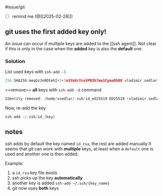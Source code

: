 #issue/git

- [ ] remind me (@[[2025-02-28]])
## git uses the first added key only!

An issue can occur if multiple keys are added to the [[ssh agent]].
Not clear if this is only in the case when the **added** key is also the **default** one.

### **Solution** 

List used keys with `ssh-add -l`
```c
256 SHA256:meqGzJn0OtehI+5+3utXnVcYcvXPRJh7mu1CynaDh88 vladimir.sedlar-ext@aviv-group.com (ED25519)
```
 
 ==remove== **all** keys with `ssh-add -d` command
```c
Identity removed: /home/vsedlar/.ssh/id_ed25519 ED25519 (vladimir.sedlar-ext@aviv-group.com)
```

 Now, re-add the key
```c
ssh-add ~/.ssh/id_{key}
```

## **notes**

ssh adds by default the key named `id_rsa`, the rest are added manually
It seems that git can work with **multiple** keys, at least when a `default` one is used and another one is then added.

Example:
1. a `id_rsa` key file exists
2. ssh picks up the key **automatically**
3. another key is added `ssh-add ~/.ssh/{key_name}`
4. git now uses **both** keys
